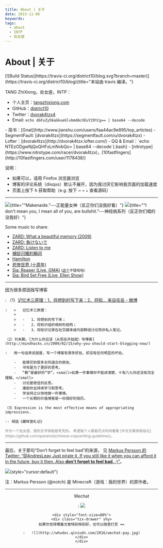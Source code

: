 ```yaml
---
title: About | 关于
date: 2015-11-06
keywords:
tags:
  - about
  - INTP
  - 处女座
---
```


About | 关于
============

<div class="tzx-fright">
[![Build Status](https://travis-ci.org/district10/blog.svg?branch=master)](https://travis-ci.org/district10/blog){title="本站由 travis 编译。"}
</div>

TANG ZhiXiong<span class="tzx-hide">，处女座，INTP</span>：

-   个人主页：[tangzhixiong.com](http://tangzhixiong.com)
-   GitHub：[district10](https://github.com/district10)
-   Twitter：[dvorak4tzx4](https://twitter.com/dvorak4tzx4)
-   Email: `echo dGFuZy56aGkueGlvbmdAcXEuY29tCg== | base64 --decode`

<div class="tzx-hide">
-   简书：[Gnat](http://www.jianshu.com/users/faa44ac9e895/top_articles)
-   SegmentFault: [dvorak4tzx](https://segmentfault.com/u/dvorak4tzx)
-   Lofter：[dvorak4tzx](http://dvorak4tzx.lofter.com/)
-   QQ & Email：`echo NTEzODgwNjQxQHFxLmNvbQo= | base64 --decode`{.bash}
-   [nitrotype](https://www.nitrotype.com/racer/dvorak4tzx)，[10fastfingers](http://10fastfingers.com/user/1178438/)
</div>

说明：

-   如果可以，请用 Firefox 浏览器浏览
-   博客的评论系统（disqus）默认不展开，因为我讨厌它影响我页面的加载速度
-   页面上按下 <kbd>h</kbd> 获取帮助（e.g. 按下 <kbd>&rarr;</kbd> <kbd>&rarr;</kbd> <kbd>&darr;</kbd> 查看源码）

---

[![](https://upload.wikimedia.org/wikipedia/en/thumb/a/a9/Makenaide.jpg/330px-Makenaide.jpg)](https://en.wikipedia.org/wiki/Izumi_Sakai){title="“Makenaide.”---正能量女神（反正你们没我好看）"}
[![](https://upload.wikimedia.org/wikipedia/en/2/29/Some_People_Have_Real_Problems_US_cover.jpg)](https://en.wikipedia.org/wiki/Some_People_Have_Real_Problems){title="“I don't mean you, I mean all of you, are bullshit.”---神经病系列（反正你们唱的没我好）"}

Some music to share:

-   [ZARD: What a beautiful memory (2009)](http://www.bilibili.com/video/av2890824/?from=search&seid=10847304836786748819)
-   [ZARD: 負けないで](http://www.bilibili.com/video/av2946591/)
-   [ZARD: Listen to me](http://www.bilibili.com/video/av6643766/)
-   [捕捉闪耀的瞬间](http://www.bilibili.com/video/av231518/)
-   [Hamilton](http://www.bilibili.com/video/av7205751/?from=search&seid=12547177577819719650)
-   [悲惨世界 (十周年)](http://www.bilibili.com/video/av746517/?from=search&seid=13495694367408301043)
-   [Sia: Reaper (Live, GMA)](http://www.bilibili.com/video/av5226355/?from=search&seid=1835924542946025181)
    <small>([这个](http://www.bilibili.com/video/av3705413/?from=search&seid=6627676144602307134)不错哈哈)</small>
-   [Sia: Bird Set Free (Live, Ellen Show)](http://www.bilibili.com/video/av8150336/?from=search&seid=10343924618209431573)

---

因为很多原因我写博客

:   （1）[记忆术三原理：1、将想到的写下来；2、将知... 来自任岳 - 微博](http://weibo.com/1664910444/Biy24h2m9?type=comment)

    :   >   记忆术三原理：
        >
        >   -   1、将想到的写下来；
        >   -   2、将知识组织成树形结构；
        >   -   3、将知识记录在社交媒体或内部群组讨论而非私人笔记。

    （2）刘未鹏，[为什么你应该（从现在开始就）写博客](http://mindhacks.cn/2009/02/15/why-you-should-start-blogging-now/)

    :   用一句话来说就是，写一个博客有很多好处，却没有任何明显的坏处。

        -   能够交到很多志同道合的朋友。
        -   书写是为了更好的思考。
        -   “教”是最好的“学”。<small>如果一件事情你不能讲清楚，十有八九你还没有完全理解。</small>
        -   讨论是绝佳的反思。
        -   激励你去持续学习和思考。
        -   学会持之以恒地做一件事情。
        -   一个长期的价值博客是一份很好的简历。

    （3）Expression is the most effective means of appropriating impressions.

    -- 胡适《藏晖室札记》

<small style="color:gray;">
作为一个处女座，我的文字排版是考究的。
希望每个人都能花点时间看看 [中文文案排版指北](https://github.com/sparanoid/chinese-copywriting-guidelines)。
</small>

---

最后，关于那句“Don’t forget to feel bad”的来源，
见 [Markus Persson 的 Twitter: “@AndresLeay Just pirate it. If you still like
it when you can afford it in the future, buy it then. Also **don't forget to
feel bad.** ;)”](https://twitter.com/notch/status/157261795139125248)。

[![](http://whudoc.qiniudn.com/2016/firefox_2016-07-15_21-01-56.png)](http://tangzx.qiniudn.com/notes){style="cursor:default"}

注：Markus Persson (@notch) 是 Minecraft（游戏：我的世界）的原作者。

---

<div class="tzx-drawer" style="text-align: center;" shy>
Wechat

:   ![](http://whudoc.qiniudn.com/2016/wechat-friend.jpg)

    <div style="font-size=80%">
    <div class="tzx-drawer" shy>
    如果你觉得哪篇文章特别特别好，也可以随意打赏 ==

    :   ![](http://whudoc.qiniudn.com/2016/wechat-pay.jpg)
    </div>
    </div>
</div>
